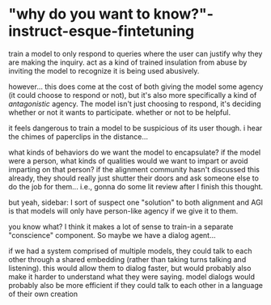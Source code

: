 # "why do you want to know?"-instruct-esque-fintetuning

train a model to only respond to queries where the user can justify why they are making the inquiry. act as a kind of trained insulation
from abuse by inviting the model to recognize it is being used abusively.

however... this does come at the cost of both giving the model some agency (it could choose to respond or not), but it's also more
specifically a kind of *antagonistic* agency. The model isn't just choosing to respond, it's deciding whether or not it wants to participate. 
whether or not to be helpful. 

it feels dangerous to train a model to be suspicious of its user though. i hear the chimes of paperclips in the distance...

what kinds of behaviors do we want the model to encapsulate? if the model were a person, what kinds of qualities would we want to impart
or avoid imparting on that person? if the alignment community hasn't discussed this already, they should really just shutter their doors
and ask someone else to do the job for them... i.e., gonna do some lit review after I finish this thought.

but yeah, sidebar: I sort of suspect one "solution" to both alignment and AGI is that models will only have person-like agency if we give 
it to them. 

you know what? I think it makes a lot of sense to train-in a separate "conscience" component. So maybe we have a dialog agent...

if we had a system comprised of multiple models, they could talk to each other through a shared embedding (rather than taking turns 
talking and listening). this would allow them to dialog faster, but would probably also make it harder to understand what they were saying.
model dialogs would probably also be more efficient if they could talk to each other in a language of their own creation
